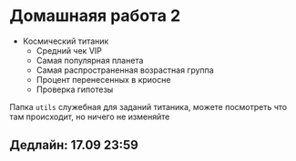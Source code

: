 # Домашнаяя работа 2
- Космический титаник
	- Средний чек VIP
	- Самая популярная планета
	- Самая распространенная возрастная группа
	- Процент перенесенных в криосне
	- Проверка гипотезы

Папка <code>utils</code> служебная для заданий титаника, можете посмотреть что там происходит, но ничего не изменяйте

## Дедлайн: 17.09 23:59